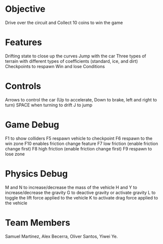 # Objective
Drive over the circuit and Collect 10 coins to win the game 

# Features
Drifting state to close up the curves
Jump with the car 
Three types of terrain with different types of coefficients (standard, ice, and dirt)
Checkpoints to respawn 
Win and lose Conditions

# Controls
Arrows to control the car (Up to accelerate, Down to brake, left and right to turn)
SPACE when turning to drift
J to jump

# Game Debug
F1 to show colliders 
F5 respawn vehicle to checkpoint
F6 respawn to the win zone
F10 enables friction change feature
F7 low friction (enable friction change first)
F8 high friction (enable friction change first)
F9 respawn to lose zone


# Physics Debug
M and N to  increase/decrease  the mass of the vehicle
H and Y to increase/decrease the gravity 
G to deactive gravity or activate gravity
L to toggle the lift force applied to the vehicle
K to activate drag force applied to the vehicle



# Team Members
Samuel Martinez, Alex Becerra, Oliver Santos, Yiwei Ye.
